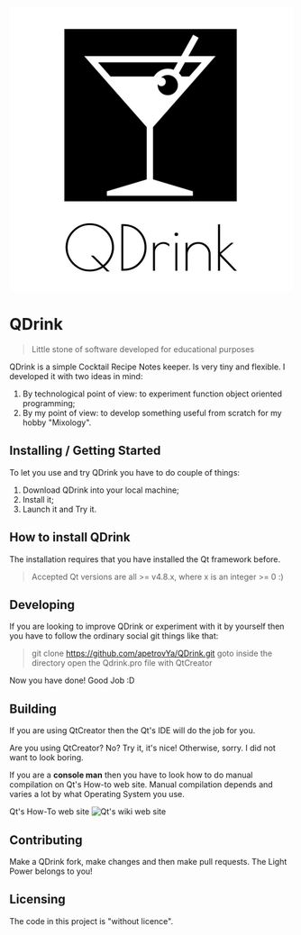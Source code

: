 ![Qdrink Project Logo](https://raw.githubusercontent.com/apetrovYa/QDrink/master/docs/images/qdrink-logo.jpg)

# QDrink
> Little stone of software developed for educational purposes


QDrink is a simple Cocktail Recipe Notes keeper. Is very tiny and flexible.
I developed it with two ideas in mind:

 1. By technological point of view: to experiment function object oriented 
    programming;
 2. By my point of view: to develop something useful from scratch for my 
    hobby "Mixology".


## Installing  / Getting Started

To let you use and try QDrink you have to do couple of things:

1. Download QDrink into your local machine;
2. Install it;
3. Launch it and Try it.


## How to install QDrink

The installation requires that you have installed the Qt framework
before. 

> Accepted Qt versions are all >= v4.8.x, where x is an integer >= 0 :) 

## Developing 


If you are looking to improve QDrink or experiment with it by yourself then
you have to follow the ordinary social git things like that:
 
> git clone https://github.com/apetrovYa/QDrink.git
> goto inside the directory
> open the Qdrink.pro file with QtCreator



Now you have done! Good Job :D


## Building 

If you are using QtCreator then the Qt's IDE will do the job for you.

Are you using QtCreator? No? Try it, it's nice! 
Otherwise, sorry. I did not want to look boring. 


If you are a **console man** then you have to look how to do manual
compilation on Qt's How-to web site. Manual compilation depends and varies 
a lot by what Operating System you use. 

Qt's How-To web site ![Qt's wiki web site](wiki.qt.io)

## Contributing

Make a QDrink fork, make changes and then make pull requests. 
The Light Power belongs to you!


## Licensing

The code in this project is "without licence". 
